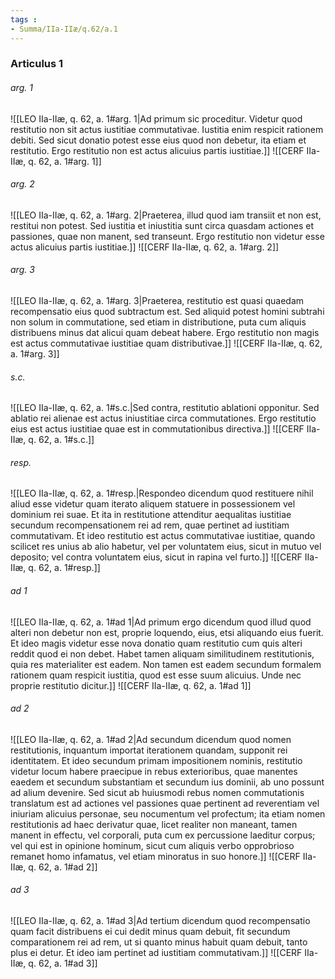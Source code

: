 ```yaml
---
tags : 
- Summa/IIa-IIæ/q.62/a.1
---
```


### Articulus 1

###### arg. 1
![[LEO IIa-IIæ, q. 62, a. 1#arg. 1|Ad primum sic proceditur. Videtur quod restitutio non sit actus iustitiae commutativae. Iustitia enim respicit rationem debiti. Sed sicut donatio potest esse eius quod non debetur, ita etiam et restitutio. Ergo restitutio non est actus alicuius partis iustitiae.]]
![[CERF IIa-IIæ, q. 62, a. 1#arg. 1]]

###### arg. 2
![[LEO IIa-IIæ, q. 62, a. 1#arg. 2|Praeterea, illud quod iam transiit et non est, restitui non potest. Sed iustitia et iniustitia sunt circa quasdam actiones et passiones, quae non manent, sed transeunt. Ergo restitutio non videtur esse actus alicuius partis iustitiae.]]
![[CERF IIa-IIæ, q. 62, a. 1#arg. 2]]

###### arg. 3
![[LEO IIa-IIæ, q. 62, a. 1#arg. 3|Praeterea, restitutio est quasi quaedam recompensatio eius quod subtractum est. Sed aliquid potest homini subtrahi non solum in commutatione, sed etiam in distributione, puta cum aliquis distribuens minus dat alicui quam debeat habere. Ergo restitutio non magis est actus commutativae iustitiae quam distributivae.]]
![[CERF IIa-IIæ, q. 62, a. 1#arg. 3]]

###### s.c.
![[LEO IIa-IIæ, q. 62, a. 1#s.c.|Sed contra, restitutio ablationi opponitur. Sed ablatio rei alienae est actus iniustitiae circa commutationes. Ergo restitutio eius est actus iustitiae quae est in commutationibus directiva.]]
![[CERF IIa-IIæ, q. 62, a. 1#s.c.]]

###### resp.
![[LEO IIa-IIæ, q. 62, a. 1#resp.|Respondeo dicendum quod restituere nihil aliud esse videtur quam iterato aliquem statuere in possessionem vel dominium rei suae. Et ita in restitutione attenditur aequalitas iustitiae secundum recompensationem rei ad rem, quae pertinet ad iustitiam commutativam. Et ideo restitutio est actus commutativae iustitiae, quando scilicet res unius ab alio habetur, vel per voluntatem eius, sicut in mutuo vel deposito; vel contra voluntatem eius, sicut in rapina vel furto.]]
![[CERF IIa-IIæ, q. 62, a. 1#resp.]]

###### ad 1
![[LEO IIa-IIæ, q. 62, a. 1#ad 1|Ad primum ergo dicendum quod illud quod alteri non debetur non est, proprie loquendo, eius, etsi aliquando eius fuerit. Et ideo magis videtur esse nova donatio quam restitutio cum quis alteri reddit quod ei non debet. Habet tamen aliquam similitudinem restitutionis, quia res materialiter est eadem. Non tamen est eadem secundum formalem rationem quam respicit iustitia, quod est esse suum alicuius. Unde nec proprie restitutio dicitur.]]
![[CERF IIa-IIæ, q. 62, a. 1#ad 1]]

###### ad 2
![[LEO IIa-IIæ, q. 62, a. 1#ad 2|Ad secundum dicendum quod nomen restitutionis, inquantum importat iterationem quandam, supponit rei identitatem. Et ideo secundum primam impositionem nominis, restitutio videtur locum habere praecipue in rebus exterioribus, quae manentes eaedem et secundum substantiam et secundum ius dominii, ab uno possunt ad alium devenire. Sed sicut ab huiusmodi rebus nomen commutationis translatum est ad actiones vel passiones quae pertinent ad reverentiam vel iniuriam alicuius personae, seu nocumentum vel profectum; ita etiam nomen restitutionis ad haec derivatur quae, licet realiter non maneant, tamen manent in effectu, vel corporali, puta cum ex percussione laeditur corpus; vel qui est in opinione hominum, sicut cum aliquis verbo opprobrioso remanet homo infamatus, vel etiam minoratus in suo honore.]]
![[CERF IIa-IIæ, q. 62, a. 1#ad 2]]

###### ad 3
![[LEO IIa-IIæ, q. 62, a. 1#ad 3|Ad tertium dicendum quod recompensatio quam facit distribuens ei cui dedit minus quam debuit, fit secundum comparationem rei ad rem, ut si quanto minus habuit quam debuit, tanto plus ei detur. Et ideo iam pertinet ad iustitiam commutativam.]]
![[CERF IIa-IIæ, q. 62, a. 1#ad 3]]

